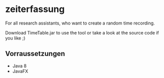 # zeiterfassung
For all research assistants, who want to create a random time recording.

Download TimeTable.jar to use the tool or take a look at the source code if you like ;)

## Vorraussetzungen
- Java 8
- JavaFX
